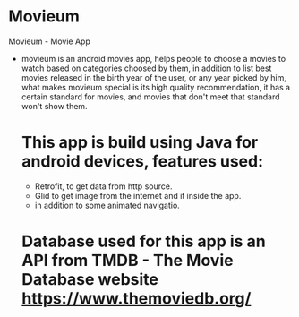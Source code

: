 # Movieum

Movieum - Movie App

* movieum is an android movies app, helps people to choose a movies to watch based on categories choosed by them, in addition to list best movies released in the birth year of the user, or any year picked by him,
  what makes movieum special is its high quality recommendation, it has a certain standard for movies, and movies that don't meet that standard won't show them.
  
  
  # This app is build using Java for android devices, features used:
    - Retrofit, to get data from http source.
    - Glid to get image from the internet and it inside the app.
    - in addition to some animated navigatio.


  # Database used for this app is an API from TMDB - The Movie Database website https://www.themoviedb.org/
